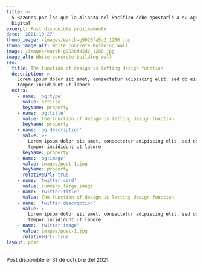 ```yaml
---
title: >-
  5 Razones por las que la Alianza del Pacífico debe apostarle a su Agenda
  Digital
excerpt: Post disponible próximamente
date: '2021-10-27'
thumb_image: /images/earth-g9020fa5d2_1280.jpg
thumb_image_alt: White concrete building wall
image: /images/earth-g9020fa5d2_1280.jpg
image_alt: White concrete building wall
seo:
  title: The function of design is letting design function
  description: >-
    Lorem ipsum dolor sit amet, consectetur adipiscing elit, sed do eiusmod
    tempor incididunt ut labore
  extra:
    - name: 'og:type'
      value: article
      keyName: property
    - name: 'og:title'
      value: The function of design is letting design function
      keyName: property
    - name: 'og:description'
      value: >-
        Lorem ipsum dolor sit amet, consectetur adipiscing elit, sed do eiusmod
        tempor incididunt ut labore
      keyName: property
    - name: 'og:image'
      value: images/post-1.jpg
      keyName: property
      relativeUrl: true
    - name: 'twitter:card'
      value: summary_large_image
    - name: 'twitter:title'
      value: The function of design is letting design function
    - name: 'twitter:description'
      value: >-
        Lorem ipsum dolor sit amet, consectetur adipiscing elit, sed do eiusmod
        tempor incididunt ut labore
    - name: 'twitter:image'
      value: images/post-1.jpg
      relativeUrl: true
layout: post
---
```

Post disponible el 31 de octubre del 2021.
